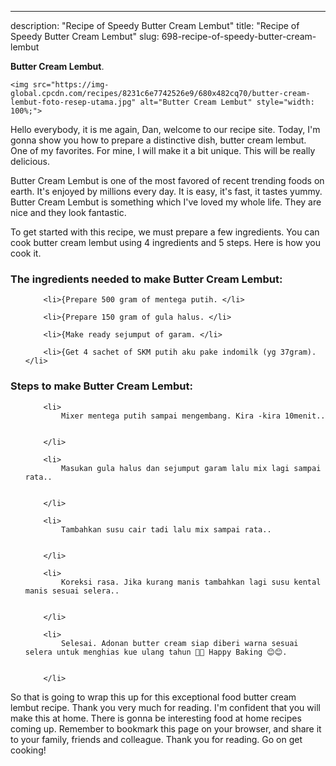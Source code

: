 ---
description: "Recipe of Speedy Butter Cream Lembut"
title: "Recipe of Speedy Butter Cream Lembut"
slug: 698-recipe-of-speedy-butter-cream-lembut

<p>
	<strong>Butter Cream Lembut</strong>. 
	
</p>
<p>
	
	<img src="https://img-global.cpcdn.com/recipes/8231c6e7742526e9/680x482cq70/butter-cream-lembut-foto-resep-utama.jpg" alt="Butter Cream Lembut" style="width: 100%;">
	
	
</p>
<p>
	Hello everybody, it is me again, Dan, welcome to our recipe site. Today, I'm gonna show you how to prepare a distinctive dish, butter cream lembut. One of my favorites. For mine, I will make it a bit unique. This will be really delicious.
</p>
	
<p>
	Butter Cream Lembut is one of the most favored of recent trending foods on earth. It's enjoyed by millions every day. It is easy, it's fast, it tastes yummy. Butter Cream Lembut is something which I've loved my whole life. They are nice and they look fantastic.
</p>
<p>
	
</p>

<p>
To get started with this recipe, we must prepare a few ingredients. You can cook butter cream lembut using 4 ingredients and 5 steps. Here is how you cook it.
</p>

<h3>The ingredients needed to make Butter Cream Lembut:</h3>

<ol>
	
		<li>{Prepare 500 gram of mentega putih. </li>
	
		<li>{Prepare 150 gram of gula halus. </li>
	
		<li>{Make ready sejumput of garam. </li>
	
		<li>{Get 4 sachet of SKM putih aku pake indomilk (yg 37gram). </li>
	
</ol>
<p>
	
</p>

<h3>Steps to make Butter Cream Lembut:</h3>

<ol>
	
		<li>
			Mixer mentega putih sampai mengembang. Kira -kira 10menit..
			
			
		</li>
	
		<li>
			Masukan gula halus dan sejumput garam lalu mix lagi sampai rata..
			
			
		</li>
	
		<li>
			Tambahkan susu cair tadi lalu mix sampai rata..
			
			
		</li>
	
		<li>
			Koreksi rasa. Jika kurang manis tambahkan lagi susu kental manis sesuai selera..
			
			
		</li>
	
		<li>
			Selesai. Adonan butter cream siap diberi warna sesuai selera untuk menghias kue ulang tahun 🎂🎂 Happy Baking 😊😊.
			
			
		</li>
	
</ol>

<p>
	
</p>

<p>
	So that is going to wrap this up for this exceptional food butter cream lembut recipe. Thank you very much for reading. I'm confident that you will make this at home. There is gonna be interesting food at home recipes coming up. Remember to bookmark this page on your browser, and share it to your family, friends and colleague. Thank you for reading. Go on get cooking!
</p>
